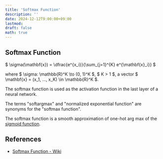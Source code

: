```yaml
---
title: 'Softmax Function'
description: ''
date: 2024-12-12T9:00:00+09:00
lastmod: 
draft: false
math: true
---
```


## Softmax Function

$ \sigma(\mathbf{x}) = \dfrac{e^{x_i}}{\sum_{j=1}^{K} e^{\mathbf{x}_i}} $

where $ \sigma: \mathbb{R}^K \to (0, 1)^K $, $ K > 1 $, a vector $ \mathbf{x} = (x_1, ..., x_K) \in \mathbb{R}^K $.

The softmax function is used as the activation function in the last layer of a neural network.

The terms "softargmax" and "normalized exponential function" are synonyms for the "softmax function".

The softmax function is a smooth approximation of one-hot arg max of the [sigmoid function](https://tsuji.tech/sigmoid-function/).

## References

- [Softmax Function - Wiki](https://en.wikipedia.org/wiki/Softmax_function)
